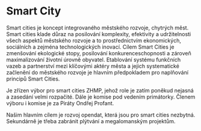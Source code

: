 # Smart City

Smart cities je koncept integrovaného městského rozvoje, chytrých měst. Smart cities klade důraz na posilování komplexity, efektivity a udržitelnosti všech aspektů městského
rozvoje a to prostřednictvím ekonomických, sociálních a zejména technologických inovací. Cílem Smart Cities je
zmenšování ekologické stopy, posilování konkurenceschopnosti a zároveň maximalizování životní úrovně
obyvatel. Etablování systému funkčních vazeb a partnerství mezi klíčovými aktéry města a jejich systematické
začlenění do městského rozvoje je hlavním předpokladem pro naplňování principů Smart Cities.

Je zřízen výbor pro smart cities ZHMP, jehož role je zatím poněkud nejasná a zasedání velmi rozpačité. Dále je komise pod vedením primátorky. Členem výboru i komise je za Piráty Ondřej Profant.

Našim hlavním cílem je rozvoj opendat, která jsou pro smart cities nezbytná. Sekundárně je třeba zabránit plýtvání a megalomanským projektům.
